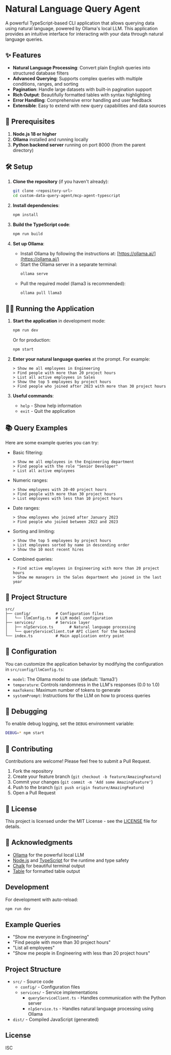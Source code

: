 # Natural Language Query Agent

A powerful TypeScript-based CLI application that allows querying data using natural language, powered by Ollama's local LLM. This application provides an intuitive interface for interacting with your data through natural language queries.

## ✨ Features

- **Natural Language Processing**: Convert plain English queries into structured database filters
- **Advanced Querying**: Supports complex queries with multiple conditions, ranges, and sorting
- **Pagination**: Handle large datasets with built-in pagination support
- **Rich Output**: Beautifully formatted tables with syntax highlighting
- **Error Handling**: Comprehensive error handling and user feedback
- **Extensible**: Easy to extend with new query capabilities and data sources

## 🚀 Prerequisites

1. **Node.js 18 or higher**
2. **Ollama** installed and running locally
3. **Python backend server** running on port 8000 (from the parent directory)

## 🛠️ Setup

1. **Clone the repository** (if you haven't already):
   ```bash
   git clone <repository-url>
   cd custom-data-query-agent/mcp-agent-typescript
   ```

2. **Install dependencies**:
   ```bash
   npm install
   ```

3. **Build the TypeScript code**:
   ```bash
   npm run build
   ```

4. **Set up Ollama**:
   - Install Ollama by following the instructions at: [https://ollama.ai/](https://ollama.ai/)
   - Start the Ollama server in a separate terminal:
     ```bash
     ollama serve
     ```
   - Pull the required model (llama3 is recommended):
     ```bash
     ollama pull llama3
     ```

## 🏃‍♂️ Running the Application

1. **Start the application** in development mode:
   ```bash
   npm run dev
   ```
   Or for production:
   ```bash
   npm start
   ```

2. **Enter your natural language queries** at the prompt. For example:
   ```
   > Show me all employees in Engineering
   > Find people with more than 20 project hours
   > List all active employees in Sales
   > Show the top 5 employees by project hours
   > Find people who joined after 2023 with more than 30 project hours
   ```

3. **Useful commands**:
   - `help` - Show help information
   - `exit` - Quit the application

## 📚 Query Examples

Here are some example queries you can try:

- Basic filtering:
  ```
  > Show me all employees in the Engineering department
  > Find people with the role "Senior Developer"
  > List all active employees
  ```

- Numeric ranges:
  ```
  > Show employees with 20-40 project hours
  > Find people with more than 30 project hours
  > List employees with less than 10 project hours
  ```

- Date ranges:
  ```
  > Show employees who joined after January 2023
  > Find people who joined between 2022 and 2023
  ```

- Sorting and limiting:
  ```
  > Show the top 5 employees by project hours
  > List employees sorted by name in descending order
  > Show the 10 most recent hires
  ```

- Combined queries:
  ```
  > Find active employees in Engineering with more than 20 project hours
  > Show me managers in the Sales department who joined in the last year
  ```

## 🧩 Project Structure

```
src/
├── config/           # Configuration files
│   └── llmConfig.ts  # LLM model configuration
├── services/         # Service layer
│   ├── nlpService.ts       # Natural language processing
│   └── queryServiceClient.ts# API client for the backend
└── index.ts          # Main application entry point
```

## 🔧 Configuration

You can customize the application behavior by modifying the configuration in `src/config/llmConfig.ts`:

- `model`: The Ollama model to use (default: 'llama3')
- `temperature`: Controls randomness in the LLM's responses (0.0 to 1.0)
- `maxTokens`: Maximum number of tokens to generate
- `systemPrompt`: Instructions for the LLM on how to process queries

## 🐛 Debugging

To enable debug logging, set the `DEBUG` environment variable:

```bash
DEBUG=* npm start
```

## 🤝 Contributing

Contributions are welcome! Please feel free to submit a Pull Request.

1. Fork the repository
2. Create your feature branch (`git checkout -b feature/AmazingFeature`)
3. Commit your changes (`git commit -m 'Add some AmazingFeature'`)
4. Push to the branch (`git push origin feature/AmazingFeature`)
5. Open a Pull Request

## 📄 License

This project is licensed under the MIT License - see the [LICENSE](LICENSE) file for details.

## 🙏 Acknowledgments

- [Ollama](https://ollama.ai/) for the powerful local LLM
- [Node.js](https://nodejs.org/) and [TypeScript](https://www.typescriptlang.org/) for the runtime and type safety
- [Chalk](https://github.com/chalk/chalk) for beautiful terminal output
- [Table](https://github.com/gajus/table) for formatted table output

## Development

For development with auto-reload:

```bash
npm run dev
```

## Example Queries

- "Show me everyone in Engineering"
- "Find people with more than 30 project hours"
- "List all employees"
- "Show me people in Engineering with less than 20 project hours"

## Project Structure

- `src/` - Source code
  - `config/` - Configuration files
  - `services/` - Service implementations
    - `queryServiceClient.ts` - Handles communication with the Python server
    - `nlpService.ts` - Handles natural language processing using Ollama
- `dist/` - Compiled JavaScript (generated)

## License

ISC
